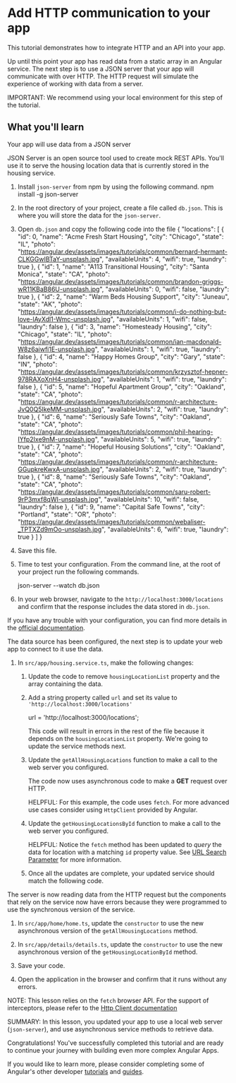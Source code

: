 # Add HTTP communication to your app

This tutorial demonstrates how to integrate HTTP and an API into your app.

Up until this point your app has read data from a static array in an Angular service. The next step is to use a JSON server that your app will communicate with over HTTP. The HTTP request will simulate the experience of working with data from a server.

<docs-video src="https://www.youtube.com/embed/5K10oYJ5Y-E?si=TiuNKx_teR9baO7k"/>

IMPORTANT: We recommend using your local environment for this step of the tutorial.

## What you'll learn

Your app will use data from a JSON server

<docs-workflow>

<docs-step title="Configure the JSON server">
JSON Server is an open source tool used to create mock REST APIs. You'll use it to serve the housing location data that is currently stored in the housing service.

1. Install `json-server` from npm by using the following command.
    <docs-code language="bash">
        npm install -g json-server
    </docs-code>

1. In the root directory of your project, create a file called `db.json`. This is where you will store the data for the `json-server`.

1. Open `db.json` and copy the following code into the file
    <docs-code language="json">
        {
            "locations": [
                {
                    "id": 0,
                    "name": "Acme Fresh Start Housing",
                    "city": "Chicago",
                    "state": "IL",
                    "photo": "https://angular.dev/assets/images/tutorials/common/bernard-hermant-CLKGGwIBTaY-unsplash.jpg",
                    "availableUnits": 4,
                    "wifi": true,
                    "laundry": true
                },
                {
                    "id": 1,
                    "name": "A113 Transitional Housing",
                    "city": "Santa Monica",
                    "state": "CA",
                    "photo": "https://angular.dev/assets/images/tutorials/common/brandon-griggs-wR11KBaB86U-unsplash.jpg",
                    "availableUnits": 0,
                    "wifi": false,
                    "laundry": true
                },
                {
                    "id": 2,
                    "name": "Warm Beds Housing Support",
                    "city": "Juneau",
                    "state": "AK",
                    "photo": "https://angular.dev/assets/images/tutorials/common/i-do-nothing-but-love-lAyXdl1-Wmc-unsplash.jpg",
                    "availableUnits": 1,
                    "wifi": false,
                    "laundry": false
                },
                {
                    "id": 3,
                    "name": "Homesteady Housing",
                    "city": "Chicago",
                    "state": "IL",
                    "photo": "https://angular.dev/assets/images/tutorials/common/ian-macdonald-W8z6aiwfi1E-unsplash.jpg",
                    "availableUnits": 1,
                    "wifi": true,
                    "laundry": false
                },
                {
                    "id": 4,
                    "name": "Happy Homes Group",
                    "city": "Gary",
                    "state": "IN",
                    "photo": "https://angular.dev/assets/images/tutorials/common/krzysztof-hepner-978RAXoXnH4-unsplash.jpg",
                    "availableUnits": 1,
                    "wifi": true,
                    "laundry": false
                },
                {
                    "id": 5,
                    "name": "Hopeful Apartment Group",
                    "city": "Oakland",
                    "state": "CA",
                    "photo": "https://angular.dev/assets/images/tutorials/common/r-architecture-JvQ0Q5IkeMM-unsplash.jpg",
                    "availableUnits": 2,
                    "wifi": true,
                    "laundry": true
                },
                {
                    "id": 6,
                    "name": "Seriously Safe Towns",
                    "city": "Oakland",
                    "state": "CA",
                    "photo": "https://angular.dev/assets/images/tutorials/common/phil-hearing-IYfp2Ixe9nM-unsplash.jpg",
                    "availableUnits": 5,
                    "wifi": true,
                    "laundry": true
                },
                {
                    "id": 7,
                    "name": "Hopeful Housing Solutions",
                    "city": "Oakland",
                    "state": "CA",
                    "photo": "https://angular.dev/assets/images/tutorials/common/r-architecture-GGupkreKwxA-unsplash.jpg",
                    "availableUnits": 2,
                    "wifi": true,
                    "laundry": true
                },
                {
                    "id": 8,
                    "name": "Seriously Safe Towns",
                    "city": "Oakland",
                    "state": "CA",
                    "photo": "https://angular.dev/assets/images/tutorials/common/saru-robert-9rP3mxf8qWI-unsplash.jpg",
                    "availableUnits": 10,
                    "wifi": false,
                    "laundry": false
                },
                {
                    "id": 9,
                    "name": "Capital Safe Towns",
                    "city": "Portland",
                    "state": "OR",
                    "photo": "https://angular.dev/assets/images/tutorials/common/webaliser-_TPTXZd9mOo-unsplash.jpg",
                    "availableUnits": 6,
                    "wifi": true,
                    "laundry": true
                }
            ]
        }
    </docs-code>

1. Save this file.

1. Time to test your configuration. From the command line, at the root of your project run the following commands.

    <docs-code language="bash">
        json-server --watch db.json
    </docs-code>

1. In your web browser, navigate to the `http://localhost:3000/locations` and confirm that the response includes the data stored in `db.json`.

If you have any trouble with your configuration, you can find more details in the [official documentation](https://www.npmjs.com/package/json-server).
</docs-step>

<docs-step title="Update service to use web server instead of local array">
The data source has been configured, the next step is to update your web app to connect to it use the data.

1. In `src/app/housing.service.ts`, make the following changes:

    1. Update the code to remove `housingLocationList` property and the array containing the data.

    1. Add a string property called `url` and set its value to `'http://localhost:3000/locations'`

        <docs-code language="javascript">
        url = 'http://localhost:3000/locations';
        </docs-code>

        This code will result in errors in the rest of the file because it depends on the `housingLocationList` property. We're going to update the service methods next.

    1. Update the `getAllHousingLocations` function to make a call to the web server you configured.

        <docs-code header="" path="adev/src/content/tutorials/first-app/steps/14-http/src-final/app/housing.service.ts" visibleLines="[10,13]"/>

        The code now uses asynchronous code to make a **GET** request over HTTP.

        HELPFUL: For this example, the code uses `fetch`. For more advanced use cases consider using `HttpClient` provided by Angular.

    1. Update the `getHousingLocationsById` function to make a call to the web server you configured.
  
       HELPFUL: Notice the `fetch` method has been updated to _query_ the data for location with a matching `id` property value. See [URL Search Parameter](https://developer.mozilla.org/en-US/docs/Web/API/URL/search) for more information.

        <docs-code header="" path="adev/src/content/tutorials/first-app/steps/14-http/src-final/app/housing.service.ts" visibleLines="[15,18]"/>

    1. Once all the updates are complete, your updated service should match the following code.

        <docs-code header="Final version of housing.service.ts" path="adev/src/content/tutorials/first-app/steps/14-http/src-final/app/housing.service.ts" visibleLines="[1,24]" />

</docs-step>

<docs-step title="Update the components to use asynchronous calls to the housing service">
The server is now reading data from the HTTP request but the components that rely on the service now have errors because they were programmed to use the synchronous version of the service.

1. In `src/app/home/home.ts`, update the `constructor` to use the new asynchronous version of the `getAllHousingLocations` method.

    <docs-code header="" path="adev/src/content/tutorials/first-app/steps/14-http/src-final/app/home/home.ts" visibleLines="[32,37]"/>

1. In `src/app/details/details.ts`, update the `constructor` to use the new asynchronous version of the `getHousingLocationById` method.

    <docs-code header="" path="adev/src/content/tutorials/first-app/steps/14-http/src-final/app/details/details.ts" visibleLines="[61,66]"/>

1. Save your code.

1. Open the application in the browser and confirm that it runs without any errors.
</docs-step>

</docs-workflow>

NOTE: This lesson relies on the `fetch` browser API. For the support of interceptors, please refer to the [Http Client documentation](/guide/http)

SUMMARY: In this lesson, you updated your app to use a local web server (`json-server`), and use asynchronous service methods to retrieve data.

Congratulations! You've successfully completed this tutorial and are ready to continue your journey with building even more complex Angular Apps.

If you would like to learn more, please consider completing some of Angular's other developer [tutorials](tutorials) and [guides](overview).
